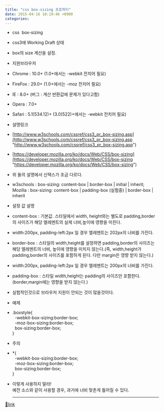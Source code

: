 ```yaml
---
title: "css box-sizing 프로퍼티"
date: 2015-04-16 10:19:46 +0900
categories: 
---
```

  

- css  box-sizing
- css3에 Working Draft 상태
- box의 size 계산을 설정.

- 지원브라우저
- Chrome : 10.0+ (1.0+에서는 -webkit 전치어 필요)
- FireFox : 29.0+ (1.0+에서는 -moz 전치어 필요)
- IE : 8.0+ (버그 : 계산 반환값에 문제가 있다고함)
- Opera : 7.0+
- Safari : 5.1(534.12)+ (3.0(522)+에서는 -webkit 전치어 필요)

- 설명링크
- [http://www.w3schools.com/cssref/css3_pr_box-sizing.asp](http://www.w3schools.com/cssref/css3_pr_box-sizing.asp "http://www.w3schools.com/cssref/css3_pr_box-sizing.asp")
- [https://developer.mozilla.org/ko/docs/Web/CSS/box-sizing](https://developer.mozilla.org/ko/docs/Web/CSS/box-sizing "https://developer.mozilla.org/ko/docs/Web/CSS/box-sizing")
- 위 둘의 설명에서 신택스가 조금 다르다.
- w3schools : box-sizing: content-box | border-box | initial | inherit;  
Mozilla : box-sizing: content-box | padding-box (실험중) | border-box | inherit


- 설정 값 설명
- content-box : 기본값. 스타일에서 width, height와는 별도로 padding,border의 사이즈가 해당 엘레멘트의 실제 너비,높이에 영향을 미친다.
- width:200px, padding-left:2px 일 경우 엘레멘트는 202px의 너비를 가진다.

- border-box : 스타일의 width,height를 설정하면 padding,border의 사이즈는 해당 엘레멘트의 너비, 높이에 영향을 미치지 않는다.(즉, width,height가 padding,border의 사이즈를 포함하게 된다. 다만 margin은 영향 받지 않는다.)
- width:200px, padding-left:2px 일 경우 엘레멘트는 200px의 너비를 가진다.

- padding-box : 스타일 width,height는 padding의 사이즈만 포함한다.(border,margin에는 영향을 받지 않는다.)
- 실험적인것으로 브라우저 지원이 안되는 것이 많을것이다.


- 예제
- .boxstyle{  
  -webkit-box-sizing:border-box;   
  -moz-box-sizing:border-box;   
  box-sizing:border-box;   
}

- 주의
- *{  
  -webkit-box-sizing:border-box;   
  -moz-box-sizing:border-box;   
  box-sizing:border-box;   
}
- 이렇게 사용하지 말라!  
예전 소스와 같이 사용할 경우, 과거에 너비 맞춘게 틀어질 수 있다.





  ***
[🔗link](http://www.mins01.com/mh/tech/read/937)